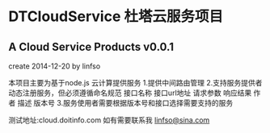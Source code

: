 DTCloudService
杜塔云服务项目
==============

A Cloud Service Products 
v0.0.1 
-----------------------------
create 2014-12-20 by linfso

本项目主要为基于node.js 云计算提供服务
1.提供中间路由管理
2.支持服务提供者动态注册服务，但必须遵循命名规范
   接口名称
   接口url地址
   请求参数
   响应结果
   作者
   描述
   版本号
3.服务使用者需要根据版本号和接口选择需要支持的服务

测试地址:cloud.doitinfo.com
如有需要联系我 linfso@sina.com
